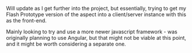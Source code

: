 Will update as I get further into the project, but essentially, trying to get my Flash Prototype version of the aspect into a client/server instance with this as the front-end.

Mainly looking to try and use a more newer javascript framework - was originally planning to use Angular, but that might not be viable at this point, and it might be worth considering a separate one.